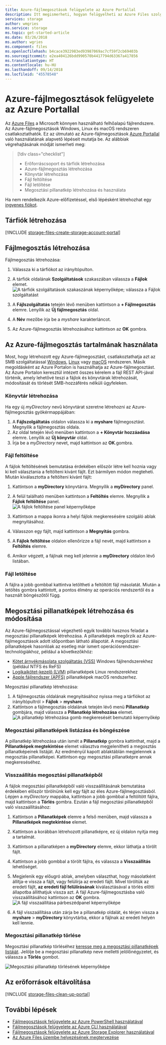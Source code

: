 ```yaml
---
title: Azure-fájlmegosztások felügyelete az Azure Portallal
description: Itt megismerheti, hogyan felügyelheti az Azure Files szolgáltatást az Azure Portal használatával.
services: storage
author: wmgries
ms.service: storage
ms.topic: get-started-article
ms.date: 03/26/2018
ms.author: wgries
ms.component: files
ms.openlocfilehash: b4cace3922983ed93987069ac7cf59f2cb69403b
ms.sourcegitcommit: e2ea404126bdd990570b4417794d63367a417856
ms.translationtype: HT
ms.contentlocale: hu-HU
ms.lasthandoff: 09/14/2018
ms.locfileid: "45578548"
---
```

# <a name="managing-azure-file-shares-with-the-azure-portal"></a>Azure-fájlmegosztások felügyelete az Azure Portallal 
Az [Azure Files](storage-files-introduction.md) a Microsoft könnyen használható felhőalapú fájlrendszere. Az Azure-fájlmegosztások Windows, Linux és macOS rendszeren csatlakoztathatók. Ez az útmutató az Azure-fájlmegosztások [Azure Portallal](https://portal.azure.com/) való használatának alapvető lépéseit mutatja be. Az alábbiak végrehajtásának módját ismerheti meg:

> [!div class="checklist"]
> * Erőforráscsoport és tárfiók létrehozása
> * Azure-fájlmegosztás létrehozása 
> * Könyvtár létrehozása
> * Fájl feltöltése 
> * Fájl letöltése
> * Megosztási pillanatkép létrehozása és használata

Ha nem rendelkezik Azure-előfizetéssel, első lépésként létrehozhat egy [ingyenes fiókot](https://azure.microsoft.com/free/?WT.mc_id=A261C142F).

## <a name="create-a-storage-account"></a>Tárfiók létrehozása
[!INCLUDE [storage-files-create-storage-account-portal](../../../includes/storage-files-create-storage-account-portal.md)]

## <a name="create-a-file-share"></a>Fájlmegosztás létrehozása
Fájlmegosztás létrehozása:

1. Válassza ki a tárfiókot az irányítópulton.
2. A tárfiók oldalának **Szolgáltatások** szakaszában válassza a **Fájlok** elemet.
    ![A tárfiók szolgáltatások szakaszának képernyőképe; válassza a Fájlok szolgáltatást](media/storage-how-to-use-files-portal/create-file-share-1.png)

3. A **Fájlszolgáltatás** tetején lévő menüben kattintson a **+ Fájlmegosztás** elemre. Lenyílik az **Új fájlmegosztás** oldal.
4. A **Név** mezőbe írja be a *myshare* karakterláncot.
5. Az Azure-fájlmegosztás létrehozásához kattintson az **OK** gombra.

## <a name="work-with-the-contents-of-the-azure-file-share"></a>Az Azure-fájlmegosztás tartalmának használata
Most, hogy létrehozott egy Azure-fájlmegosztást, csatlakoztathatja azt az SMB szolgáltatással [Windows](storage-how-to-use-files-windows.md), [Linux](storage-how-to-use-files-linux.md) vagy [macOS](storage-how-to-use-files-mac.md) rendszeren. Másik megoldásként az Azure Portalon is használhatja az Azure-fájlmegosztást. Az Azure Portalon keresztül intézett összes kérelem a fájl REST API-jával történik, amely lehetővé teszi a fájlok és könyvtárak létrehozását, módosítását és törlését SMB-hozzáférés nélküli ügyfeleken.

### <a name="create-a-directory"></a>Könyvtár létrehozása
Ha egy új *myDirectory* nevű könyvtárat szeretne létrehozni az Azure-fájlmegosztás gyökérmappájában:

1. A **Fájlszolgáltatás** oldalon válassza ki a **myshare** fájlmegosztást. Megnyílik a fájlmegosztás oldala.
2. Az oldal tetején lévő menüben kattintson a **+ Könyvtár hozzáadása** elemre. Lenyílik az **Új könyvtár** oldal.
3. Írja be a *myDirectory* nevet, majd kattintson az **OK**.gombra.

### <a name="upload-a-file"></a>Fájl feltöltése 
A fájlok feltöltésének bemutatása érdekében először létre kell hoznia vagy ki kell választania a feltölteni kívánt fájlt. Ezt bármilyen módon megteheti. Miután kiválasztotta a feltölteni kívánt fájlt:

1. Kattintson a **myDirectory** könyvtárra. Megnyílik a **myDirectory** panel.
2. A felül található menüben kattintson a **Feltöltés** elemre. Megnyílik a **Fájlok feltöltése** panel.  
    ![A fájlok feltöltése panel képernyőképe](media/storage-how-to-use-files-portal/upload-file-1.png)

3. Kattintson a mappa ikonra a helyi fájlok megkeresésére szolgáló ablak megnyitásához. 
4. Válasszon egy fájlt, majd kattintson a **Megnyitás** gombra. 
5. A **Fájlok feltöltése** oldalon ellenőrizze a fájl nevét, majd kattintson a **Feltöltés** elemre.
6. Amikor végzett, a fájlnak meg kell jelennie a **myDirectory** oldalon lévő listában.

### <a name="download-a-file"></a>Fájl letöltése
A fájlra a jobb gombbal kattintva letöltheti a feltöltött fájl másolatát. Miután a letöltés gombra kattintott, a pontos élmény az operációs rendszertől és a használt böngészőtől függ.

## <a name="create-and-modify-share-snapshots"></a>Megosztási pillanatképek létrehozása és módosítása
Az Azure-fájlmegosztással végezhető egyik további hasznos feladat a megosztási pillanatképek létrehozása. A pillanatképek megőrzik az Azure-fájlmegosztások adott időpontban látható állapotát. A megosztási pillanatképek hasonlóak az esetleg már ismert operációsrendszer-technológiákhoz, például a következőkhöz:
- [Kötet árnyékmásolata szolgáltatás (VSS)](https://docs.microsoft.com/windows/desktop/VSS/volume-shadow-copy-service-portal) Windows fájlrendszerekhez (például NTFS és ReFS)
- [Logikaikötet-kezelő (LVM)](https://en.wikipedia.org/wiki/Logical_Volume_Manager_(Linux)#Basic_functionality) pillanatképek Linux rendszerekhez
- [Apple fájlrendszer (APFS)](https://developer.apple.com/library/content/documentation/FileManagement/Conceptual/APFS_Guide/Features/Features.html) pillanatképek macOS rendszerhez. 

Megosztási pillanatkép létrehozása:

1. A fájlmegosztás oldalának megnyitásához nyissa meg a tárfiókot az irányítópultról > **Fájlok** > **myshare**. 
2. Kattintson a fájlmegosztás oldalának tetején lévő menü **Pillanatkép** gombjára, majd válassza a **Pillanatkép létrehozása** elemet.  
    ![A pillanatkép létrehozása gomb megkeresését bemutató képernyőkép](media/storage-how-to-use-files-portal/create-snapshot-1.png)

### <a name="list-and-browse-share-snapshots"></a>Megosztási pillanatképek listázása és böngészése
A pillanatkép létrehozása után ismét a **Pillanatkép** gombra kattinthat, majd a **Pillanatképek megtekintése** elemet választva megjelenítheti a megosztás pillanatképeinek listáját. Az eredményül kapott ablaktáblán megjelennek a megosztás pillanatképei. Kattintson egy megosztási pillanatképre annak megkereséséhez.

### <a name="restore-from-a-share-snapshot"></a>Visszaállítás megosztási pillanatképből
A fájlok megosztási pillanatképből való visszaállításának bemutatása érdekében először törölnünk kell egy fájlt az éles Azure-fájlmegosztásból. Lépjen a *myDirectory* mappába, kattintson a jobb gombbal a feltöltött fájlra, majd kattintson a **Törlés** gombra. Ezután a fájl megosztási pillanatképből való visszaállításához:

1. Kattintson a **Pillanatképek** elemre a felső menüben, majd válassza a **Pillanatképek megtekintése** elemet. 
2. Kattintson a korábban létrehozott pillanatképre, ez új oldalon nyitja meg a tartalmát. 
3. Kattintson a pillanatképen a **myDirectory** elemre, ekkor láthatja a törölt fájlt. 
4. Kattintson a jobb gombbal a törölt fájlra, és válassza a **Visszaállítás** lehetőséget.
5. Megjelenik egy előugró ablak, amelyben választhat, hogy másolatként állítja-e vissza a fájlt, vagy felülírja az eredeti fájlt. Mivel töröltük az eredeti fájlt, **az eredeti fájl felülírásának** kiválasztásával a törlés előtti állapotba állíthatjuk vissza azt. A fájl Azure-fájlmegosztásba való visszaállításához kattintson az **OK** gombra.  
    ![A fájl visszaállítása párbeszédpanel képernyőképe](media/storage-how-to-use-files-portal/restore-snapshot-1.png)

6. A fájl visszaállítása után zárja be a pillanatkép oldalát, és térjen vissza a **myshare** > **myDirectory** könyvtárba, ekkor a fájlnak az eredeti helyén kell lennie.

### <a name="delete-a-share-snapshot"></a>Megosztási pillanatkép törlése
Megosztási pillanatkép törléséhez [keresse meg a megosztási pillanatképek listáját](#list-and-browse-a-share-snapshot). Jelölje be a megosztási pillanatkép neve melletti jelölőnégyzetet, és válassza a **Törlés** gombot.

![Megosztási pillanatkép törlésének képernyőképe](media/storage-how-to-use-files-portal/delete-snapshot-1.png)

## <a name="clean-up-resources"></a>Az erőforrások eltávolítása
[!INCLUDE [storage-files-clean-up-portal](../../../includes/storage-files-clean-up-portal.md)]

## <a name="next-steps"></a>További lépések
- [Fájlmegosztások felügyelete az Azure PowerShell használatával](storage-how-to-use-files-powershell.md)
- [Fájlmegosztások felügyelete az Azure CLI használatával](storage-how-to-use-files-cli.md)
- [Fájlmegosztások felügyelete az Azure Storage Explorer használatával](storage-how-to-use-files-storage-explorer.md)
- [Az Azure Files üzembe helyezésének megtervezése](storage-files-planning.md)